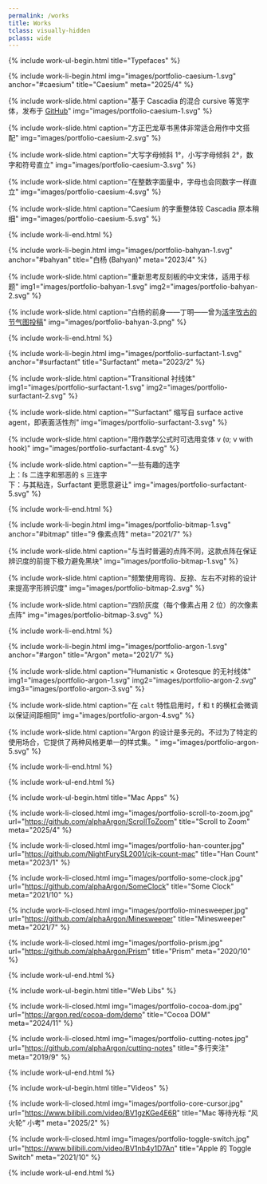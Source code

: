```yaml
---
permalink: /works
title: Works
tclass: visually-hidden
pclass: wide
---
```


{%  include work-ul-begin.html
    title="Typefaces" %}

 {%  include work-li-begin.html
     img="images/portfolio-caesium-1.svg"
     anchor="#caesium"
     title="Caesium"
     meta="2025/4" %}

  {%  include work-slide.html
      caption="基于 Cascadia 的混合 cursive 等宽字体，发布于 <a href='https://github.com/alphaArgon/Caesium'>GitHub</a>"
      img="images/portfolio-caesium-1.svg" %}

  {%  include work-slide.html
      caption="方正巴龙草书黑体非常适合用作中文搭配"
      img="images/portfolio-caesium-2.svg" %}

  {%  include work-slide.html
      caption="大写字母倾斜 1°，小写字母倾斜 2°，数字和符号直立"
      img="images/portfolio-caesium-3.svg" %}

  {%  include work-slide.html
      caption="在整数字面量中，字母也会同数字一样直立"
      img="images/portfolio-caesium-4.svg" %}

  {%  include work-slide.html
      caption="Caesium 的字重整体较 Cascadia 原本稍细"
      img="images/portfolio-caesium-5.svg" %}

 {%  include work-li-end.html %}

 {%  include work-li-begin.html
     img="images/portfolio-bahyan-1.svg"
     anchor="#bahyan"
     title="白杨 (Bahyan)"
     meta="2023/4" %}

  {%  include work-slide.html
      caption="重新思考反刻板的中文宋体，适用于标题"
      img1="images/portfolio-bahyan-1.svg"
      img2="images/portfolio-bahyan-2.svg" %}

  {%  include work-slide.html
      caption="白杨的前身——丁明——曾为<a href='https://mp.weixin.qq.com/s/k34aiYUQw-I2tq0ujXqI6Q'>活字攷古的节气图投稿</a>"
      img="images/portfolio-bahyan-3.png" %}

 {%  include work-li-end.html %}

 {%  include work-li-begin.html
     img="images/portfolio-surfactant-1.svg"
     anchor="#surfactant"
     title="Surfactant"
     meta="2023/2" %}

  {%  include work-slide.html
      caption="Transitional 衬线体"
      img1="images/portfolio-surfactant-1.svg"
      img2="images/portfolio-surfactant-2.svg" %}

  {%  include work-slide.html
      caption="“Surfactant” 缩写自 surface active agent，即表面活性剂"
      img="images/portfolio-surfactant-3.svg" %}

  {%  include work-slide.html
      caption="用作数学公式时可选用变体 v (ʋ; v with hook)"
      img="images/portfolio-surfactant-4.svg" %}

  {%  include work-slide.html
      caption="一些有趣的连字<br>上：ſs 二连字和邪恶的 s 三连字<br>下：与其粘连，Surfactant 更愿意避让"
      img="images/portfolio-surfactant-5.svg" %}

 {%  include work-li-end.html %}

 {%  include work-li-begin.html
     img="images/portfolio-bitmap-1.svg"
     anchor="#bitmap"
     title="9 像素点阵"
     meta="2021/7" %}

  {%  include work-slide.html
      caption="与当时普遍的点阵不同，这款点阵在保证辨识度的前提下极力避免黑块"
      img="images/portfolio-bitmap-1.svg" %}

  {%  include work-slide.html
      caption="频繁使用弯钩、反捺、左右不对称的设计来提高字形辨识度"
      img="images/portfolio-bitmap-2.svg" %}

  {%  include work-slide.html
      caption="四阶灰度（每个像素占用 2 位）的次像素点阵"
      img="images/portfolio-bitmap-3.svg" %}

 {%  include work-li-end.html %}

 {%  include work-li-begin.html
     img="images/portfolio-argon-1.svg"
     anchor="#argon"
     title="Argon"
     meta="2021/7" %}

  {%  include work-slide.html
      caption="Humanistic × Grotesque 的无衬线体"
      img1="images/portfolio-argon-1.svg"
      img2="images/portfolio-argon-2.svg"
      img3="images/portfolio-argon-3.svg" %}

  {%  include work-slide.html
      caption="在 <code>calt</code> 特性启用时，f 和 t 的横杠会微调以保证间距相同"
      img="images/portfolio-argon-4.svg" %}

  {%  include work-slide.html
      caption="Argon 的设计是多元的。不过为了特定的使用场合，它提供了两种风格更单一的样式集。"
      img="images/portfolio-argon-5.svg" %}

 {%  include work-li-end.html %}

{%  include work-ul-end.html %}


{%  include work-ul-begin.html
    title="Mac Apps" %}

 {%  include work-li-closed.html
     img="images/portfolio-scroll-to-zoom.jpg"
     url="https://github.com/alphaArgon/ScrollToZoom"
     title="Scroll to Zoom"
     meta="2025/4" %}

 {%  include work-li-closed.html
     img="images/portfolio-han-counter.jpg"
     url="https://github.com/NightFurySL2001/cjk-count-mac"
     title="Han Count"
     meta="2023/1" %}

 {%  include work-li-closed.html
     img="images/portfolio-some-clock.jpg"
     url="https://github.com/alphaArgon/SomeClock"
     title="Some Clock"
     meta="2021/10" %}

 {%  include work-li-closed.html
     img="images/portfolio-minesweeper.jpg"
     url="https://github.com/alphaArgon/Minesweeper"
     title="Minesweeper"
     meta="2021/7" %}

 {%  include work-li-closed.html
     img="images/portfolio-prism.jpg"
     url="https://github.com/alphaArgon/Prism"
     title="Prism"
     meta="2020/10" %}

{%  include work-ul-end.html %}


{%  include work-ul-begin.html
    title="Web Libs" %}

 {%  include work-li-closed.html
     img="images/portfolio-cocoa-dom.jpg"
     url="https://argon.red/cocoa-dom/demo"
     title="Cocoa DOM"
     meta="2024/11" %}

 {%  include work-li-closed.html
     img="images/portfolio-cutting-notes.jpg"
     url="https://github.com/alphaArgon/cutting-notes"
     title="多行夹注"
     meta="2019/9" %}

{%  include work-ul-end.html %}


{%  include work-ul-begin.html
    title="Videos" %}

 {%  include work-li-closed.html
     img="images/portfolio-core-cursor.jpg"
     url="https://www.bilibili.com/video/BV1gzKGe4E6R"
     title="Mac 等待光标 “风火轮” 小考"
     meta="2025/2" %}

 {%  include work-li-closed.html
     img="images/portfolio-toggle-switch.jpg"
     url="https://www.bilibili.com/video/BV1nb4y1D7An"
     title="Apple 的 Toggle Switch"
     meta="2021/10" %}

{%  include work-ul-end.html %}
